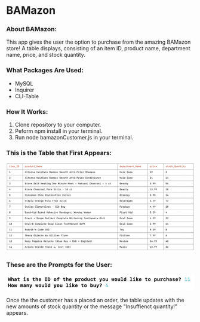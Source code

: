 # BAMazon

### About BAMazon:

This app gives the user the option to purchase from the amazing BAMazon store!  A table displays, consisting of an item ID, product name, department name, price, and stock quantity.

### What Packages Are Used:
* MySQL
* Inquirer
* CLI-Table

### How It Works:

1. Clone repository to your computer.
2. Peform npm install in your terminal.
3. Run node bamazonCustomer.js in your terminal.

### This is the Table that First Appears:

![Image of BAMazon Customer Application Table](./images/BAMazonCustomerApplicationTable.png)

### These are the Prompts for the User:

![Image of BAMazon Customer Prompts](./images/BAMazonCustomerPrompts.png)

Once the the customer has a placed an order, the table updates with the new amounts of stock quantity or the message "Insuffienct quantity!" appears.